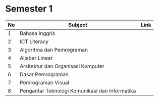 # Semester 1

| No | Subject                                        | Link |
|----|------------------------------------------------|------|
| 1  | Bahasa Inggris                                 |      |
| 2  | ICT Literacy                                   |      |
| 3  | Algoritma dan Pemrograman                      |      |
| 4  | Aljabar Linear                                 |      |
| 5  | Arsitektur dan Organisasi Komputer             |      |
| 6  | Dasar Pemrograman                              |      |
| 7  | Pemrograman Visual                             |      |
| 8  | Pengantar Teknologi Komunikasi dan Informatika |      |
